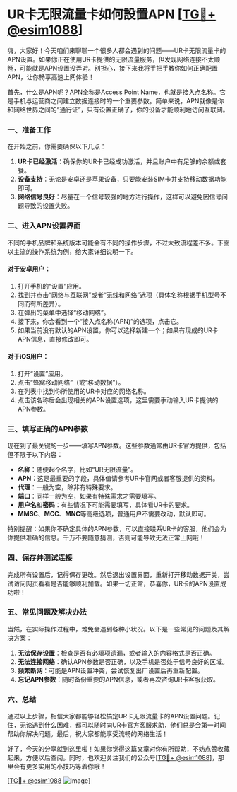 # UR卡无限流量卡如何設置APN [[TG💪+ @esim1088](https://t.me/s/esim1088)]

嗨，大家好！今天咱们来聊聊一个很多人都会遇到的问题——UR卡无限流量卡的APN设置。如果你正在使用UR卡提供的无限流量服务，但发现网络连接不太顺畅，可能就是APN设置没弄对。别担心，接下来我将手把手教你如何正确配置APN，让你畅享高速上网体验！

首先，什么是APN呢？APN全称是Access Point Name，也就是接入点名称。它是手机与运营商之间建立数据连接时的一个重要参数。简单来说，APN就像是你和网络世界之间的“通行证”，只有设置正确了，你的设备才能顺利地访问互联网。

### 一、准备工作

在开始之前，你需要确保以下几点：

1. **UR卡已经激活**：确保你的UR卡已经成功激活，并且账户中有足够的余额或套餐。
2. **设备支持**：无论是安卓还是苹果设备，只要能安装SIM卡并支持移动数据功能即可。
3. **网络信号良好**：尽量在一个信号较强的地方进行操作，这样可以避免因信号问题导致的设置失败。

### 二、进入APN设置界面

不同的手机品牌和系统版本可能会有不同的操作步骤，不过大致流程差不多。下面以主流的操作系统为例，给大家详细说明一下。

#### 对于安卓用户：
1. 打开手机的“设置”应用。
2. 找到并点击“网络与互联网”或者“无线和网络”选项（具体名称根据手机型号不同而有所差异）。
3. 在弹出的菜单中选择“移动网络”。
4. 接下来，你会看到一个“接入点名称(APN)”的选项，点击它。
5. 如果当前没有默认的APN设置，你可以选择新建一个；如果有现成的UR卡APN信息，直接修改即可。

#### 对于iOS用户：
1. 打开“设置”应用。
2. 点击“蜂窝移动网络”（或“移动数据”）。
3. 在列表中找到你所使用的UR卡对应的网络名称。
4. 点击该名称后会出现相关的APN设置选项，这里需要手动输入UR卡提供的APN参数。

### 三、填写正确的APN参数

现在到了最关键的一步——填写APN参数。这些参数通常由UR卡官方提供，包括但不限于以下内容：

- **名称**：随便起个名字，比如“UR无限流量”。
- **APN**：这是最重要的字段，具体值请参考UR卡官网或者客服提供的资料。
- **代理**：一般为空，除非有特殊要求。
- **端口**：同样一般为空，如果有特殊需求才需要填写。
- **用户名**和**密码**：有些情况下可能需要填写，具体看UR卡的要求。
- **MMSC**、**MCC**、**MNC**等高级选项，普通用户不需要改动，默认即可。

特别提醒：如果你不确定具体的APN参数，可以直接联系UR卡的客服，他们会为你提供准确的信息。千万不要随意猜测，否则可能导致无法正常上网哦！

### 四、保存并测试连接

完成所有设置后，记得保存更改。然后退出设置界面，重新打开移动数据开关，尝试访问网页看看是否能够顺利加载。如果一切正常，恭喜你，UR卡的APN设置成功啦！

### 五、常见问题及解决办法

当然，在实际操作过程中，难免会遇到各种小状况。以下是一些常见的问题及其解决方案：

1. **无法保存设置**：检查是否有必填项遗漏，或者输入的内容格式是否正确。
2. **无法连接网络**：确认APN参数是否正确，以及手机是否处于信号良好的区域。
3. **频繁断网**：可能是APN设置冲突，尝试恢复出厂设置后再重新配置。
4. **忘记APN参数**：随时备份重要的APN信息，或者再次咨询UR卡客服获取。

### 六、总结

通过以上步骤，相信大家都能够轻松搞定UR卡无限流量卡的APN设置问题。记住，无论遇到什么困难，都可以随时向UR卡官方客服求助，他们总是会第一时间帮助你解决问题。最后，祝大家都能享受流畅的网络生活！

好了，今天的分享就到这里啦！如果你觉得这篇文章对你有所帮助，不妨点赞收藏起来，方便以后查阅。同时，也欢迎关注我们的公众号[[TG💪+ @esim1088](https://t.me/s/esim1088)]，那里会有更多实用的小技巧等着你哦！

[[TG💪+ @esim1088](https://t.me/s/esim1088) ![Image](https://i.postimg.cc/4NQfJmqS/Snipaste-2025-05-13-00-14-12.png)]